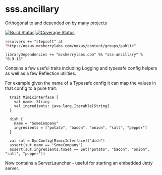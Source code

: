 # sss.ancillary
Orthogonal to and depended on by many projects

[![Build Status](https://travis-ci.org/mcsherrylabs/sss.ancillary.svg?branch=master)](https://travis-ci.org/mcsherrylabs/sss.ancillary)
[![Coverage Status](https://coveralls.io/repos/mcsherrylabs/sss.ancillary/badge.svg?branch=master&service=github)](https://coveralls.io/github/mcsherrylabs/sss.ancillary?branch=master)

```
resolvers += "stepsoft" at "http://nexus.mcsherrylabs.com/nexus/content/groups/public"

libraryDependencies += "mcsherrylabs.com" %% "sss-ancillary" % "0.9.13"
```

Contains a few useful traits including Logging and typesafe config helpers as well as a few Reflection utilities. 

For example given the name of a Typesafe config it can map the values in that config to a pure trait.

```
  trait MimicInterface {
    val name: String
    val ingredients: java.lang.Iterable[String]
  }

  dish {
  	name = "SomeCompany"
  	ingredients = ["potato", "bacon", "onion", "salt", "pepper"]
  }

  val sut = DynConfig[MimicInterface]("dish")
  assert(sut.name == "SomeCompany")
  assert(sut.ingredients.toSet == Set("potato", "bacon", "onion", "salt", "pepper"))
```  

Now contains a ServerLauncher - useful for starting an embedded Jetty server.
